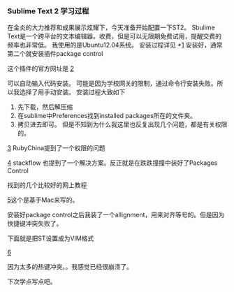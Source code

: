 ### Sublime Text 2 学习过程
在金炎的大力推荐和成果展示炫耀下，今天准备开始配置一下ST2。
Sbulime Text是一个跨平台的文本编辑器。收费，但是可以无限期免费试用，提醒交费的频率也非常低。
我使用的是Ubuntu12.04系统。
安装过程详见
*[1](http://www.technoreply.com/how-to-install-sublime-text-2-on-ubuntu-12-04-unity/)
安装好，通常第二个就安装插件package control

这个插件的官方网址是
[2](http://wbond.net/sublime_packages/package_control)


可以自动输入代码安装。
可能是因为学校网关的限制，通过命令行安装失败。所以我选择了用手动安装。
安装过程大致如下

1. 先下载，然后解压缩
2. 在sublime中Preferences找到installed packages所在的文件夹。
3. 拷贝进去即可。
但是不知到为什么我这里也反复出现几个问题，都是有关权限的。

[3](http://ruby-china.org/topics/7144)
RubyChina提到了一个权限的问题

[4](http://stackoverflow.com/questions/12284166/cant-install-package-control-in-sublime-text-2)
stackflow 也提到了一个解决方案。反正就是在跌跌撞撞中装好了Packages Control

找到的几个比较好的网上教程

[5](http://net.tutsplus.com/tutorials/tools-and-tips/sublime-text-2-tips-and-tricks/)这个是基于Mac来写的。

安装好package control之后我装了一个allignment，用来对齐等号的。但是因为快捷键冲突失败了。

下面就是把ST设置成为VIM格式

[6](http://www.sublimetext.com/docs/2/vintage.html)

因为太多的热键冲突。。我感觉已经很崩溃了。

下次学点写点吧。








